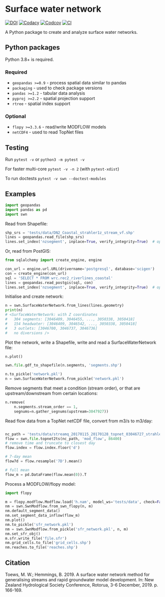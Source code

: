 # Surface water network
[![DOI](https://zenodo.org/badge/187739645.svg)](https://zenodo.org/badge/latestdoi/187739645)
[![Codacy](https://api.codacy.com/project/badge/Grade/420bcd8896c14f18b2077dd987c78849)](https://app.codacy.com/manual/mwtoews/surface-water-network?utm_source=github.com&utm_medium=referral&utm_content=mwtoews/surface-water-network&utm_campaign=Badge_Grade_Dashboard)
[![Codcov](https://codecov.io/gh/mwtoews/surface-water-network/branch/main/graph/badge.svg)](https://codecov.io/gh/mwtoews/surface-water-network)
[![CI](https://github.com/mwtoews/surface-water-network/actions/workflows/tests.yml/badge.svg?branch=main)](https://github.com/mwtoews/surface-water-network/actions/workflows/tests.yml)

A Python package to create and analyze surface water networks.


## Python packages

Python 3.8+ is required.

### Required

 - `geopandas >=0.9` - process spatial data similar to pandas
 - `packaging` - used to check package versions
 - `pandas >=1.2` - tabular data analysis
 - `pyproj >=2.2` - spatial projection support
 - `rtree` - spatial index support

### Optional

 - `flopy >=3.3.6` - read/write MODFLOW models
 - `netCDF4` - used to read TopNet files

## Testing

Run `pytest -v` or `python3 -m pytest -v`

For faster multi-core `pytest -v -n 2` (with `pytest-xdist`)

To run doctests `pytest -v swn --doctest-modules`

## Examples

```python
import geopandas
import pandas as pd
import swn
```

Read from Shapefile:
```python
shp_srs = 'tests/data/DN2_Coastal_strahler1z_stream_vf.shp'
lines = geopandas.read_file(shp_srs)
lines.set_index('nzsegment', inplace=True, verify_integrity=True)  # optional
```

Or, read from PostGIS:
```python
from sqlalchemy import create_engine, engine

con_url = engine.url.URL(drivername='postgresql', database='scigen')
con = create_engine(con_url)
sql = 'SELECT * FROM wrc.rec2_riverlines_coastal'
lines = geopandas.read_postgis(sql, con)
lines.set_index('nzsegment', inplace=True, verify_integrity=True)  # optional
```

Initialise and create network:
```python
n = swn.SurfaceWaterNetwork.from_lines(lines.geometry)
print(n)
# <SurfaceWaterNetwork: with Z coordinates
#   304 segments: [3046409, 3046455, ..., 3050338, 3050418]
#   154 headwater: [3046409, 3046542, ..., 3050338, 3050418]
#   3 outlets: [3046700, 3046737, 3046736]
#   no diversions />
```

Plot the network, write a Shapefile, write and read a SurfaceWaterNetwork file:
```python
n.plot()

swn.file.gdf_to_shapefile(n.segments, 'segments.shp')

n.to_pickle('network.pkl')
n = swn.SurfaceWaterNetwork.from_pickle('network.pkl')
```

Remove segments that meet a condition (stream order), or that are
upstream/downstream from certain locations:
```python
n.remove(
    n.segments.stream_order == 1,
    segnums=n.gather_segnums(upstream=3047927))
```

Read flow data from a TopNet netCDF file, convert from m3/s to m3/day:
```python

nc_path = 'tests/data/streamq_20170115_20170128_topnet_03046727_strahler1.nc'
flow = swn.file.topnet2ts(nc_path, 'mod_flow', 86400)
# remove time and truncate to closest day
flow.index = flow.index.floor('d')

# 7-day mean
flow7d = flow.resample('7D').mean()

# full mean
flow_m = pd.DataFrame(flow.mean(0)).T
```

Process a MODFLOW/flopy model:
```python
import flopy

m = flopy.modflow.Modflow.load('h.nam', model_ws='tests/data', check=False)
nm = swn.SwnModflow.from_swn_flopy(n, m)
nm.default_segment_data()
nm.set_segment_data_inflow(flow_m)
nm.plot()
nm.to_pickle('sfr_network.pkl')
nm = swn.SwnModflow.from_pickle('sfr_network.pkl', n, m)
nm.set_sfr_obj()
m.sfr.write_file('file.sfr')
nm.grid_cells.to_file('grid_cells.shp')
nm.reaches.to_file('reaches.shp')
```

## Citation

Toews, M. W.; Hemmings, B. 2019. A surface water network method for generalising streams and rapid groundwater model development. In: New Zealand Hydrological Society Conference, Rotorua, 3-6 December, 2019. p. 166-169.
